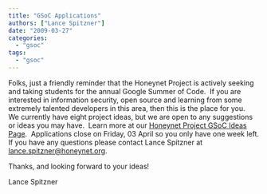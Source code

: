 ```yaml
---
title: "GSoC Applications"
authors: ["Lance Spitzner"]
date: "2009-03-27"
categories:
  - "gsoc"
tags:
  - "gsoc"
---
```


Folks, just a friendly reminder that the Honeynet Project is actively seeking and taking students for the annual Google Summer of Code.  If you are interested in information security, open source and learning from some extremely talented developers in this area, then this is the place for you.  We currently have eight project ideas, but we are open to any suggestions or ideas you may have.  Learn more at our [Honeynet Project GSoC Ideas Page](/gsoc).  Applications close on Friday, 03 April so you only have one week left. If you have any questions please contact Lance Spitzner at <lance.spitzner@honeynet.org>.

Thanks, and looking forward to your ideas!

Lance Spitzner
